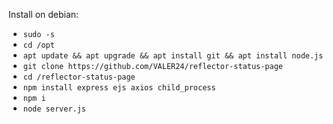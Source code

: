 Install on debian:
 
 - `sudo -s`
 - `cd /opt`
 - `apt update && apt upgrade && apt install git && apt install node.js`
 - `git clone https://github.com/VALER24/reflector-status-page`
 - `cd /reflector-status-page`
 - `npm install express ejs axios child_process`
 - `npm i`
 - `node server.js`
